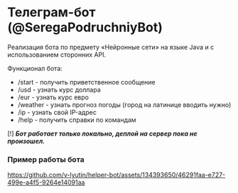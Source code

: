 # Телеграм-бот (@SeregaPodruchniyBot)
Реализация бота по предмету «Нейронные сети» на языке Java и с использованием сторонних API.

Функционал бота:
* /start - получить приветственное сообщение
* /usd - узнать курс доллара 
* /eur - узнать курс евро 
* /weather - узнать прогноз погоды (город на латинице вводить нужно)
* /ip - узнать свой IP-адрес
* /help - получить справки по командам

[!] ***Бот работает только локально, деплой на сервер пока не произошел.***

### Пример работы бота
https://github.com/v-lyutin/helper-bot/assets/134393650/46291faa-e727-499e-a4f5-9264e14091aa

